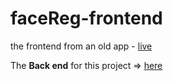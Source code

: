 # faceReg-frontend
the frontend from an old app - [live](https://facereg-frontend.herokuapp.com)

The **Back end** for this project => [here](https://github.com/migben/faceReg-backend)
